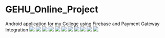 # GEHU_Online_Project
Android application for my College using Firebase and Payment Gateway Integration
![](1.jpeg)
![](2.jpeg)
![](3.jpeg)
![](4.jpeg)
![](5.jpeg)
![](6.jpeg)
![](7.jpeg)
![](8.jpeg)
![](9.jpeg)
![](10.jpeg)
![](11.jpeg)

